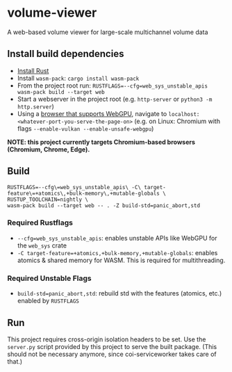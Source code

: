 # volume-viewer
A web-based volume viewer for large-scale multichannel volume data

## Install build dependencies
* [Install Rust](https://www.rust-lang.org/tools/install)
* Install `wasm-pack`: `cargo install wasm-pack`
* From the project root run: `RUSTFLAGS=--cfg=web_sys_unstable_apis wasm-pack build --target web`
* Start a webserver in the project root (e.g. `http-server` or `python3 -m http.server`)
* Using a [browser that supports WebGPU](https://github.com/gpuweb/gpuweb/wiki/Implementation-Status), navigate to `localhost:<whatever-port-you-serve-the-page-on>` (e.g. on Linux: Chromium with flags `--enable-vulkan --enable-unsafe-webgpu`)

**NOTE: this project currently targets Chromium-based browsers (Chromium, Chrome, Edge).**

## Build

```
RUSTFLAGS=--cfg\=web_sys_unstable_apis\ -C\ target-feature\=+atomics\,+bulk-memory\,+mutable-globals \
RUSTUP_TOOLCHAIN=nightly \
wasm-pack build --target web -- . -Z build-std=panic_abort,std
```

### Required Rustflags
* `--cfg=web_sys_unstable_apis`: enables unstable APIs like WebGPU for the `web_sys` crate
* `-C target-feature=+atomics,+bulk-memory,+mutable-globals`: enables atomics & shared memory for WASM. This is required for multithreading.

### Required Unstable Flags
* `build-std=panic_abort,std`: rebuild std with the features (atomics, etc.) enabled by `RUSTFLAGS`

## Run
This project requires cross-origin isolation headers to be set.
Use the `server.py` script provided by this project to serve the built package.
(This should not be necessary anymore, since coi-serviceworker takes care of that.)
